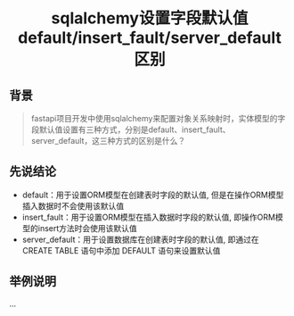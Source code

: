 # <center>sqlalchemy设置字段默认值 default/insert_fault/server_default 区别

## 背景

> fastapi项目开发中使用sqlalchemy来配置对象关系映射时，实体模型的字段默认值设置有三种方式，分别是default、insert_fault、server_default，这三种方式的区别是什么？

## 先说结论

- default：用于设置ORM模型在创建表时字段的默认值, 但是在操作ORM模型插入数据时不会使用该默认值
- insert_fault：用于设置ORM模型在插入数据时字段的默认值, 即操作ORM模型的insert方法时会使用该默认值
- server_default：用于设置数据库在创建表时字段的默认值, 即通过在 CREATE TABLE 语句中添加 DEFAULT 语句来设置默认值

## 举例说明
...